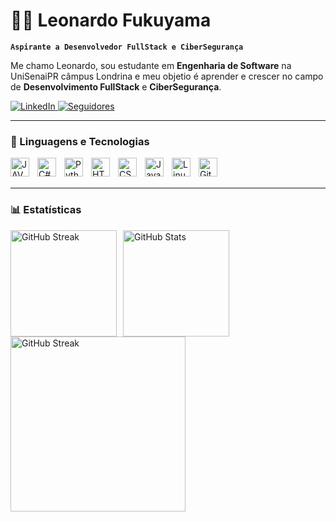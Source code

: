 # 👨‍💻 Leonardo Fukuyama

**`Aspirante a Desenvolvedor FullStack e CiberSegurança`**

Me chamo Leonardo, sou estudante em **Engenharia de Software** na UniSenaiPR câmpus Londrina e meu objetio é aprender e crescer no campo de **Desenvolvimento FullStack** e **CiberSegurança**. 

<p align="left">
    <a href="https://www.linkedin.com/in/leofukuyama/">
        <img 
            alt="LinkedIn" 
            title="Vamos conectar" 
            src="https://img.shields.io/badge/LinkedIn-0077B5?style=for-the-badge&logo=linkedin&logoColor=white"
        />
    </a>     
    <a href="https://github.com/leofukuyama?tab=followers">
        <img 
            alt="Seguidores" 
            title="Me siga no GitHub" 
            src="https://custom-icon-badges.demolab.com/github/followers/leofukuyama?color=236ad3&labelColor=1155ba&style=for-the-badge&logo=github&label=Seguidores&logoColor=white"
        />
    </a>   
</p>

---

### 🤖 Linguagens e Tecnologias

<img 
    align="left" 
    alt="JAVA"
    title="JAVA" 
    width="30px" 
    style="padding-right: 10px;" 
    src="https://cdn.jsdelivr.net/gh/devicons/devicon@latest/icons/java/java-original.svg" 
/>

<img
    align="left" 
    alt="C#"
    title="C#" 
    width="30px" 
    style="padding-right: 10px;" 
    src="https://cdn.jsdelivr.net/gh/devicons/devicon@latest/icons/csharp/csharp-original.svg" 
/>

<img 
    align="left" 
    alt="Python"
    title="Python" 
    width="30px" 
    style="padding-right: 10px;" 
    src="https://cdn.jsdelivr.net/gh/devicons/devicon@latest/icons/python/python-original.svg" 
/>

<img 
    align="left" 
    alt="HTML"
    title="HTML" 
    width="30px" 
    style="padding-right: 10px;" 
    src="https://cdn.jsdelivr.net/gh/devicons/devicon@latest/icons/html5/html5-original.svg" 
/>

<img 
    align="left" 
    alt="CSS"
    title="CSS" 
    width="30px" 
    style="padding-right: 10px;" 
    src="https://cdn.jsdelivr.net/gh/devicons/devicon@latest/icons/css3/css3-original.svg" 
/>
          
<img 
    align="left" 
    alt="JavaScript"
    title="JavaScript" 
    width="30px" 
    style="padding-right: 10px;" 
    src="https://cdn.jsdelivr.net/gh/devicons/devicon@latest/icons/javascript/javascript-original.svg" 
/>
          
<img 
    align="left" 
    alt="Linux"
    title="Linux" 
    width="30px" 
    style="padding-right: 10px;" 
    src="https://cdn.jsdelivr.net/gh/devicons/devicon@latest/icons/linux/linux-original.svg" 
/>

<img 
    align="left" 
    alt="Git"
    title="Git" 
    width="30px" 
    style="padding-right: 10px;" 
    src="https://cdn.jsdelivr.net/gh/devicons/devicon@latest/icons/git/git-original.svg" 
/>
          
<br/>
<br/>

---

### 📊 Estatísticas

<div style="display: flex; gap: 10px;">
    <img 
        alt="GitHub Streak" 
        height="170" 
        src="https://github-readme-stats.vercel.app/api?username=leofukuyama&theme=noctis_minimus&show_icons=true&hide_border=true&count_private=true&include_all_commits=true&rank_icon=github" 
    />
    <img 
      alt="GitHub Stats" 
      height="170" 
      src="https://github-readme-stats.vercel.app/api/top-langs/?username=leofukuyama&theme=noctis_minimus&layout=compact&langs_count=9" 
    />
</div>

<div style="display: flex; gap: 10px;">
    <img 
      alt="GitHub Streak" 
      height="280" 
      src="https://github-readme-activity-graph.vercel.app/graph?username=leofukuyama&theme=noctis-minimus" 
    />
</div>
